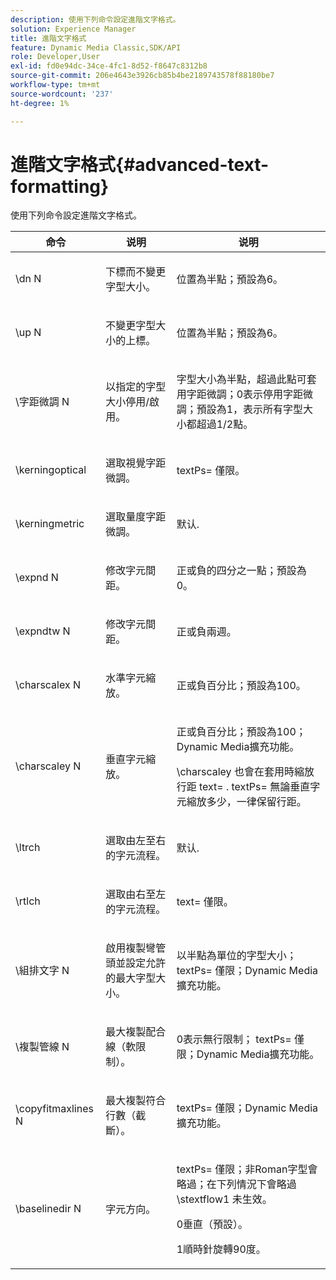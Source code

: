 ```yaml
---
description: 使用下列命令設定進階文字格式。
solution: Experience Manager
title: 進階文字格式
feature: Dynamic Media Classic,SDK/API
role: Developer,User
exl-id: fd0e94dc-34ce-4fc1-8d52-f8647c8312b8
source-git-commit: 206e4643e3926cb85b4be2189743578f88180be7
workflow-type: tm+mt
source-wordcount: '237'
ht-degree: 1%

---
```


# 進階文字格式{#advanced-text-formatting}

使用下列命令設定進階文字格式。

<table id="table_43B2EB887C0F471BB60C23B570E7D3D2"> 
 <thead> 
  <tr> 
   <th class="entry"> 命令 </th> 
   <th class="entry"> 说明 </th> 
   <th class="entry"> 说明 </th> 
  </tr> 
 </thead>
 <tbody> 
  <tr> 
   <td> <span class="codeph"> \dn <span class="varname"> N </span> </span> </td> 
   <td> <p>下標而不變更字型大小。 </p> </td> 
   <td> <p>位置為半點；預設為6。 </p> </td> 
  </tr> 
  <tr> 
   <td> <span class="codeph"> \up <span class="varname"> N </span> </span> </td> 
   <td> <p>不變更字型大小的上標。 </p> </td> 
   <td> <p>位置為半點；預設為6。 </p> </td> 
  </tr> 
  <tr> 
   <td> <span class="codeph"> \字距微調 <span class="varname"> N </span> </span> </td> 
   <td> <p>以指定的字型大小停用/啟用。 </p> </td> 
   <td> <p>字型大小為半點，超過此點可套用字距微調；0表示停用字距微調；預設為1，表示所有字型大小都超過1/2點。 </p> </td> 
  </tr> 
  <tr> 
   <td> <span class="codeph"> \kerningoptical </span> </td> 
   <td> <p>選取視覺字距微調。 </p> </td> 
   <td> <p> <span class="codeph"> textPs= </span> 僅限。 </p> </td> 
  </tr> 
  <tr> 
   <td> <span class="codeph"> \kerningmetric </span> </td> 
   <td> <p>選取量度字距微調。 </p> </td> 
   <td> <p>默认. </p> </td> 
  </tr> 
  <tr> 
   <td> <span class="codeph"> \expnd <span class="varname"> N </span> </span> </td> 
   <td> <p>修改字元間距。 </p> </td> 
   <td> <p>正或負的四分之一點；預設為0。 </p> </td> 
  </tr> 
  <tr> 
   <td> <span class="codeph"> \expndtw <span class="varname"> N </span> </span> </td> 
   <td> <p>修改字元間距。 </p> </td> 
   <td> <p>正或負兩週。 </p> </td> 
  </tr> 
  <tr> 
   <td> <span class="codeph"> \charscalex <span class="varname"> N </span> </span> </td> 
   <td> <p>水準字元縮放。 </p> </td> 
   <td> <p>正或負百分比；預設為100。 </p> </td> 
  </tr> 
  <tr> 
   <td> <span class="codeph"> \charscaley <span class="varname"> N </span> </span> </td> 
   <td> <p>垂直字元縮放。 </p> </td> 
   <td> <p>正或負百分比；預設為100；Dynamic Media擴充功能。 </p> <p> <span class="codeph"> \charscaley </span> 也會在套用時縮放行距 <span class="codeph"> text= </span>. <span class="codeph"> textPs= </span> 無論垂直字元縮放多少，一律保留行距。 </p> </td> 
  </tr> 
  <tr> 
   <td> <span class="codeph"> \ltrch </span> </td> 
   <td> <p>選取由左至右的字元流程。 </p> </td> 
   <td> <p>默认. </p> </td> 
  </tr> 
  <tr> 
   <td> <span class="codeph"> \rtlch </span> </td> 
   <td> <p>選取由右至左的字元流程。 </p> </td> 
   <td> <p> <span class="codeph"> text= </span> 僅限。 </p> </td> 
  </tr> 
  <tr> 
   <td> <span class="codeph"> \組排文字 <span class="varname"> N </span> </span> </td> 
   <td> <p>啟用複製彎管頭並設定允許的最大字型大小。 </p> </td> 
   <td> <p>以半點為單位的字型大小； <span class="codeph"> textPs= </span> 僅限；Dynamic Media擴充功能。 </p> </td> 
  </tr> 
  <tr> 
   <td> <span class="codeph"> \複製管線 <span class="varname"> N </span> </span> </td> 
   <td> <p>最大複製配合線（軟限制）。 </p> </td> 
   <td> <p>0表示無行限制； <span class="codeph"> textPs= </span> 僅限；Dynamic Media擴充功能。 </p> </td> 
  </tr> 
  <tr> 
   <td> <span class="codeph"> \copyfitmaxlines <span class="varname"> N </span> </span> </td> 
   <td> <p>最大複製符合行數（截斷）。 </p> </td> 
   <td> <p> <span class="codeph"> textPs= </span> 僅限；Dynamic Media擴充功能。 </p> </td> 
  </tr> 
  <tr> 
   <td> <span class="codeph"> \baselinedir <span class="varname"> N </span> </span> </td> 
   <td> <p>字元方向。 </p> </td> 
   <td> <p> <span class="codeph"> textPs= </span> 僅限；非Roman字型會略過；在下列情況下會略過 <span class="codeph"> \stextflow1 </span> 未生效。 </p> <p>0垂直（預設）。 </p> <p>1順時針旋轉90度。 </p> </td> 
  </tr> 
 </tbody> 
</table>

